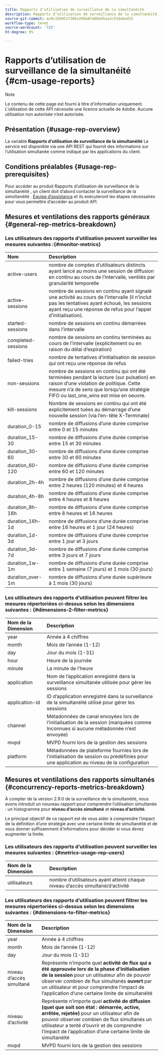 ```yaml
---
title: Rapports d’utilisation de surveillance de la simultanéité
description: Rapports d’utilisation de surveillance de la simultanéité
source-git-commit: ac0c15b951f305e29bb8fa0bd45aa2c53de6ad15
workflow-type: tm+mt
source-wordcount: '723'
ht-degree: 0%

---
```



# Rapports d’utilisation de surveillance de la simultanéité {#cm-usage-reports}

>[!NOTE]
>
>Le contenu de cette page est fourni à titre d’information uniquement. L’utilisation de cette API nécessite une licence actuelle de Adobe. Aucune utilisation non autorisée n’est autorisée.



## Présentation {#usage-rep-overview}

La variable **Rapports d’utilisation de surveillance de la simultanéité** Le service est disponible via une API REST qui fournit des informations sur l’utilisation simultanée comme indiqué par les applications du client.

## Conditions préalables {#usage-rep-prerequisites}

Pour accéder au produit Rapports d’utilisation de surveillance de la simultanéité , un client doit d’abord contacter la surveillance de la simultanéité . [Équipe d’assistance](mailto:tve-support@adobe.com) et ils exécuteront les étapes nécessaires pour vous permettre d’accéder au produit API.

## Mesures et ventilations des rapports généraux {#general-rep-metrics-breakdown}

### Les utilisateurs des rapports d’utilisation peuvent surveiller les mesures suivantes :{#monitor-metrics}

| Nom | Description |
|:---|:---|
| active-users | nombre de comptes d’utilisateurs distincts ayant lancé au moins une session de diffusion en continu au cours de l’intervalle, ventilés par granularité temporelle |
| active-sessions | nombre de sessions en continu ayant signalé une activité au cours de l’intervalle (il n’inclut pas les tentatives ayant échoué, les sessions ayant reçu une réponse de refus pour l’appel d’initialisation). |
| started-sessions | nombre de sessions en continu démarrées dans l’intervalle |
| completed-sessions | nombre de sessions en continu terminées au cours de l’intervalle (explicitement ou en raison du délai d’expiration) |
| failed-tries | nombre de tentatives d’initialisation de session qui ont reçu une réponse de refus |
| non-sessions | nombre de sessions en continu qui ont été terminées pendant la lecture (sur pulsation) en raison d’une violation de politique. Cette mesure n’a de sens que lorsqu’une stratégie FIFO ou last_one_wins est mise en oeuvre. |
| kill-sessions | Nombre de sessions en continu qui ont été explicitement tuées au démarrage d’une nouvelle session (via l’en-tête X-Terminate) |
| duration_0-15 | nombre de diffusions d’une durée comprise entre 0 et 15 minutes |
| duration_15-30 | nombre de diffusions d’une durée comprise entre 15 et 30 minutes |
| duration_30-60 | nombre de diffusions d’une durée comprise entre 30 et 60 minutes |
| duration_60-120 | nombre de diffusions d’une durée comprise entre 60 et 120 minutes |
| duration_2h-4h | nombre de diffusions d’une durée comprise entre 2 heures (120 minutes) et 4 heures |
| duration_4h-8h | nombre de diffusions d’une durée comprise entre 4 heures et 8 heures |
| duration_8h-16h | nombre de diffusions d’une durée comprise entre 8 heures et 16 heures |
| duration_16h-1d | nombre de diffusions d’une durée comprise entre 16 heures et 1 jour (24 heures) |
| duration_1d-3d | nombre de diffusions d’une durée comprise entre 1 jour et 3 jours |
| duration_3d-7d | nombre de diffusions d’une durée comprise entre 3 jours et 7 jours |
| duration_1w-1m | nombre de diffusions d’une durée comprise entre 1 semaine (7 jours) et 1 mois (30 jours) |
| duration_over-1m | nombre de diffusions d’une durée supérieure à 1 mois (30 jours) |

### Les utilisateurs des rapports d’utilisation peuvent filtrer les mesures répertoriées ci-dessus selon les dimensions suivantes : {#dimensions-2-filter-metrics}

| Nom de la Dimension | Description |
|:---|:---|
| year | Année à 4 chiffres |
| month | Mois de l’année (1-12) |
| day | Jour du mois (1-31) |
| hour | Heure de la journée |
| minute | La minute de l’heure |
| application | Nom de l’application enregistré dans la surveillance simultanée utilisée pour gérer les sessions |
| application-id | ID d’application enregistré dans la surveillance de la simultanéité utilisé pour gérer les sessions |
| channel | Métadonnées de canal envoyées lors de l’initialisation de la session (marquées comme Inconnues si aucune métadonnée n’est envoyée) |
| mvpd | MVPD fourni lors de la gestion des sessions |
| platform | Métadonnées de plateforme fournies lors de l’initialisation de session ou prédéfinies pour une application au niveau de la configuration |

## Mesures et ventilations des rapports simultanés {#concurrency-reports-metrics-breakdown}

À compter de la version 2.9.0 de la surveillance de la simultanéité, nous avons introduit un nouveau rapport pour comprendre l’utilisation simultanée : un histogramme pour **niveau d’accès simultané** et **niveau d’activité**.

Le principal objectif de ce rapport est de vous aider à comprendre l’impact de la définition d’une stratégie avec une certaine limite de simultanéité et de vous donner suffisamment d’informations pour décider si vous devez augmenter la limite.

### Les utilisateurs des rapports d’utilisation peuvent surveiller les mesures suivantes : {#metrics-usage-rep-users}

| Nom de la Dimension | Description |
|:---|:---|
| utilisateurs | nombre d’utilisateurs ayant atteint chaque niveau d’accès simultané/d’activité |

### Les utilisateurs des rapports d’utilisation peuvent filtrer les mesures répertoriées ci-dessus selon les dimensions suivantes : {#dimensions-to-filter-metrics}

| Nom de la Dimension | Description |
|:---|:---|
| year | Année à 4 chiffres |
| month | Mois de l’année (1-12) |
| day | Jour du mois (1-31) |
| niveau d’accès simultané | Représente n’importe quel **activité de flux qui a été approuvée lors de la phase d’initialisation de la session** pour un utilisateur afin de pouvoir observer combien de flux simultanés **ouvert** par un utilisateur et pour comprendre l’impact de l’application d’une certaine limite de simultanéité |
| niveau d’activité | Représente n’importe quel **activité de diffusion (quel que soit son état : démarrée, active, arrêtée, rejetée)** pour un utilisateur afin de pouvoir observer combien de flux simultanés un utilisateur a tenté d’ouvrir et de comprendre l’impact de l’application d’une certaine limite de simultanéité |
| mvpd | MVPD fourni lors de la gestion des sessions |